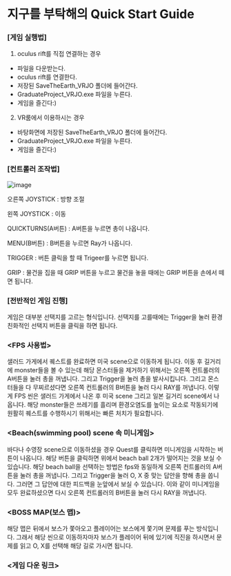 # 지구를 부탁해의 Quick Start Guide

### [게임 실행법]
1) oculus rift를 직접 연결하는 경우 
  - 파일을 다운받는다.
  - oculus rift를 연결한다.
  - 저장된 SaveTheEarth_VRJO 폴더에 들어간다.
  - GraduateProject_VRJO.exe 파일을 누른다.
  - 게임을 즐긴다:)

2) VR룸에서 이용하시는 경우
  - 바탕화면에 저장된 SaveTheEarth_VRJO 폴더에 들어간다.
  - GraduateProject_VRJO.exe 파일을 누른다.
  - 게임을 즐긴다:)

### [컨트롤러 조작법]

![image](https://user-images.githubusercontent.com/95201390/172981977-7d226d4d-b968-40e3-93cf-8ef9b8efe8d3.png)


오른쪽 JOYSTICK : 방향 조절

왼쪽 JOYSTICK : 이동

QUICKTURNS(A버튼) : A버튼을 누르면 총이 나옵니다.

MENU(B버튼) : B버튼을 누르면 Ray가 나옵니다.

TRIGGER : 버튼 클릭을 할 때 Trigeer를 누르면 됩니다.

GRIP : 물건을 집을 때 GRIP 버튼을 누르고 물건을 놓을 때에는 GRIP 버튼을 손에서 떼면 됩니다.

### [전반적인 게임 진행]
게임은 대부분 선택지를 고르는 형식입니다. 선택지를 고를때에는 Trigger을 눌러 환경 친화적인 선택지 버튼을 클릭을 하면 됩니다. 

### <FPS 사용법>
샐러드 가게에서 퀘스트를 완료하면 미국 scene으로 이동하게 됩니다. 이동 후 길거리에 monster들을 볼 수 있는데 해당 몬스터들을 제거하기 위해서는 오른쪽 컨트롤러의 A버튼을 눌러 총을 꺼냅니다. 그리고 Trigger을 눌러 총을 발사시킵니다. 그리고 몬스터들을 다 무찌르셨다면 오른쪽 컨트롤러의 B버튼을 눌러 다시 RAY를 꺼냅니다. 
이렇게 FPS 씬은 샐러드 가게에서 나온 후 미국 scene 그리고 일본 길거리 scene에서 나옵니다. 해당 monster들은 쓰레기를 흘리며 환경오염도를 높이는 요소로 작동되기에 원활히 퀘스트를 수행하시기 위해서는 빠른 처치가 필요합니다.

### <Beach(swimming pool) scene 속 미니게임>
바다나 수영장 scene으로 이동하셨을 경우 Quest를 클릭하면 미니게임을 시작하는 버튼이 나옵니다. 해당 버튼을 클릭하면 위에서 beach ball 2개가 떨어지는 것을 보실 수 있습니다. 해당 beach ball을 선택하는 방법은 fps와 동일하게 오른쪽 컨트롤러의 A버튼을 눌러 총을 꺼냅니다. 그리고 Trigger을 눌러 O, X 중 맞는 답안을 향해 총을 쏩니다. 그러면 그 답안에 대한 피드백을 눈앞에서 보실 수 있습니다. 이와 같이 미니게임을 모두 완료하셨으면 다시 오른쪽 컨트롤러의 B버튼을 눌러 다시 RAY을 꺼냅니다.

### <BOSS MAP(보스 맵)>
해당 맵은 뒤에서 보스가 쫓아오고 플레이어는 보스에게 쫓기며 문제를 푸는 방식입니다. 그래서 해당 씬으로 이동하자마자 보스가 플레이어 뒤에 있기에 직진을 하시면서 문제를 읽고 O, X를 선택해 해당 길로 가시면 됩니다.

### <게임 다운 링크>

